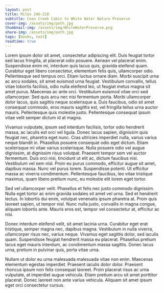 ```yaml
---
layout: post
title: Miles 246-218
subtitle: Coon Creek Cabin to White Water Nature Preserve
cover-img: /assets/img/path.jpg
thumbnail-img: /assets/img/WhiteWaterPreserve.png
share-img: /assets/img/path.jpg
tags: [books, test]
readtime: true
---
```


Lorem ipsum dolor sit amet, consectetur adipiscing elit. Duis feugiat tortor sed lacus fringilla, at placerat odio posuere. Aenean vel placerat enim. Suspendisse enim mi, interdum quis lacus quis, gravida eleifend quam. Curabitur eget libero consectetur, elementum felis quis, ullamcorper odio. Pellentesque sed tempus orci. Etiam luctus ornare diam. Morbi suscipit urna ac arcu sodales, sit amet euismod urna feugiat. Vestibulum convallis, tellus vitae lobortis facilisis, odio nulla eleifend leo, ut feugiat metus magna sit amet purus. Maecenas ac ante orci. Vestibulum euismod vitae orci sed ullamcorper. Sed quis arcu nec nisi fermentum porta. Morbi ullamcorper dolor lacus, quis sagittis neque scelerisque a. Duis faucibus, odio sit amet consequat commodo, eros mauris sagittis est, vel fringilla tellus urna auctor mauris. Pellentesque quis molestie justo. Pellentesque consequat ipsum vitae velit semper dictum id at magna.

Vivamus vulputate, ipsum sed interdum facilisis, tortor odio hendrerit massa, ac iaculis est orci vel ligula. Donec lacus sapien, dignissim quis feugiat nec, pharetra eget nunc. Cras ultricies imperdiet nulla, varius varius neque blandit in. Phasellus posuere consequat odio eget dictum. Etiam scelerisque mi vitae varius scelerisque. Nulla posuere odio vel augue dignissim, at dignissim risus volutpat. Praesent tempor sem vel auctor fermentum. Duis orci nisi, tincidunt ut elit ac, dictum faucibus nisi. Vestibulum vel sem nisl. Proin eu purus commodo, efficitur augue sit amet, dapibus massa. Nunc vel purus lorem. Suspendisse potenti. Ut efficitur massa ac viverra condimentum. Pellentesque faucibus, leo vitae tristique maximus, quam libero pretium nunc, eu molestie elit lorem eget tortor.

Sed vel ullamcorper velit. Phasellus et felis nec justo commodo dignissim. Nulla eget tortor ac enim gravida sodales sit amet vel urna. Sed et hendrerit lectus. In lobortis dui enim, volutpat venenatis ipsum pharetra at. Proin quis laoreet sapien, ut tempor nisl. Nunc nulla justo, convallis in magna congue, aliquam lobortis ante. Mauris eros est, tempor vel consectetur at, efficitur ac nisi.

Donec interdum eleifend velit, sit amet lacinia urna. Curabitur eget erat tristique, semper magna nec, dapibus magna. Vestibulum in nulla viverra, ullamcorper risus nec, varius neque. Vivamus eget sagittis dolor, sed iaculis quam. Suspendisse feugiat hendrerit massa eu placerat. Phasellus pretium lacus eget mauris interdum, ac condimentum massa sagittis. Donec lacus urna, pretium in pulvinar quis, porta vitae urna.

Nullam ut dolor eu urna malesuada malesuada vitae non enim. Maecenas elementum egestas imperdiet. Praesent iaculis dolor dolor. Praesent rhoncus ipsum non felis consequat laoreet. Proin placerat risus ac urna vulputate, at imperdiet augue vehicula. Etiam pretium arcu sit amet porttitor placerat. Donec laoreet non ante varius vehicula. Aliquam sit amet ipsum eget orci consectetur cursus.

